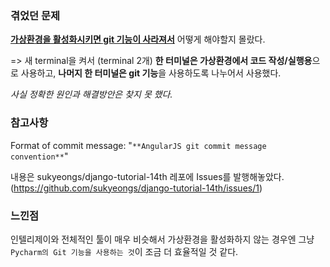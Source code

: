 ### 겪었던 문제

**<u>가상환경을 활성화시키면 git 기능이 사라져서</u>** 어떻게 해야할지 몰랐다.

=> 새 terminal을 켜서 (terminal 2개) **한 터미널은 가상환경에서 코드 작성/실행용**으로 사용하고, **나머지 한 터미널은 git 기능**을 사용하도록 나누어서 사용했다. 

*사실 정확한 원인과 해결방안은 찾지 못 했다.*      




### 참고사항

Format of commit message: "`**AngularJS git commit message convention**`"

내용은 sukyeongs/django-tutorial-14th 레포에 Issues를 발행해놓았다.
(https://github.com/sukyeongs/django-tutorial-14th/issues/1)





### 느낀점

인텔리제이와 전체적인 툴이 매우 비슷해서 가상환경을 활성화하지 않는 경우엔 그냥 `Pycharm의 Git 기능을 사용하는 것`이 조금 더 효율적일 것 같다.      
